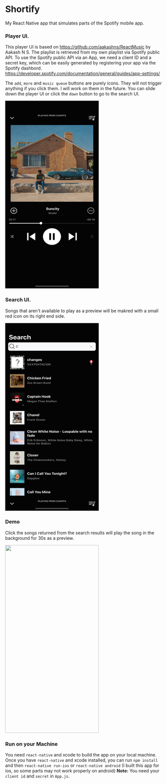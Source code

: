 # Shortify

My React Native app that simulates parts of the Spotify mobile app. 

### Player UI.

This player UI is based on https://github.com/aakashns/ReactMusic by Aakash N S.
The playlist is retrieved from my own playlist via Spotify public API. To use the Spotify public API via an App, we need a client ID and a secret key,
which can be easily generated by registering your app via the Spotify dashbord. https://developer.spotify.com/documentation/general/guides/app-settings/

The `add`, `more` and `music queue` buttons are purely icons. They will not trigger anything if you click them. I will work on them in the future.
You can slide down the player UI or click the `down` button to go to the search UI. 

<img src="./img/player1.png" width="300" height="600" />

### Search UI.
Songs that aren't available to play as a preview will be makred with a small red icon on its right end side.

<img src="./img/search.png" width="300" height="600" />


### Demo
Click the songs returned from the search results will play the song in the background for 30s as a preview.

<img src="./img/demo.gif" width="300" height="600" />


### Run on your Machine

You need `react-native` and xcode to build the app on your local machine.
Once you have `react-native` and xcode installed, you can run `npm install` and then `react-native run-ios` or `react-native android` (I built this app for ios, so some parts may not work properly on android) 
<b>Note:</b> You need your `client id` and `secret` in `App.js`. 
